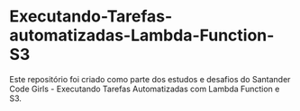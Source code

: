 # Executando-Tarefas-automatizadas-Lambda-Function-S3
Este repositório foi criado como parte dos estudos e desafios do Santander Code Girls - Executando Tarefas Automatizadas com Lambda Function e S3.
